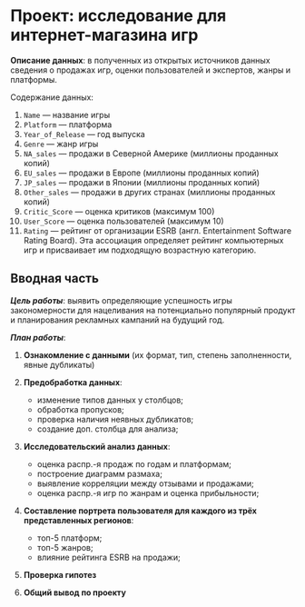 # Проект: исследование для интернет-магазина игр

**Описание данных**: в полученных из открытых источников данных  сведения о продажах игр, оценки пользователей и экспертов, жанры и платформы.

Содержание данных:
1. `Name` — название игры
2. `Platform` — платформа
3. `Year_of_Release` — год выпуска
4. `Genre` — жанр игры
5. `NA_sales` — продажи в Северной Америке (миллионы проданных копий)
6. `EU_sales` — продажи в Европе (миллионы проданных копий)
7. `JP_sales` — продажи в Японии (миллионы проданных копий)
8. `Other_sales` — продажи в других странах (миллионы проданных копий)
9. `Critic_Score` — оценка критиков (максимум 100)
10. `User_Score` — оценка пользователей (максимум 10)
11. `Rating` — рейтинг от организации ESRB (англ. Entertainment Software Rating Board). Эта ассоциация определяет рейтинг компьютерных игр и присваивает им подходящую возрастную категорию.




## Вводная часть

**_Цель работы_**: выявить определяющие успешность игры закономерности для нацеливания на потенциально популярный продукт и планирования рекламных кампаний на будущий год.

**_План работы_**:

1. **Ознакомление с данными** (их формат, тип, степень заполненности, явные дубликаты)


2. **Предобработка данных**:
    
    - изменение типов данных у столбцов;
    - обработка пропусков;
    - проверка наличия неявных дубликатов;
    - создание доп. столбца для анализа;
    


3. **Исследовательский анализ данных**:
    
    - оценка распр.-я продаж по годам и платформам;
    - построение диаграмм размаха;
    - выявление корреляции между отзывами и продажами;
    - оценка распр.-я игр по жанрам и оценка прибыльности;

4. **Составление портрета пользователя для каждого из трёх представленных регионов**:
    
    - топ-5 платформ;
    - топ-5 жанров;
    - влияние рейтинга ESRB на продажи;
    

5. **Проверка гипотез**


6. **Общий вывод по проекту**

